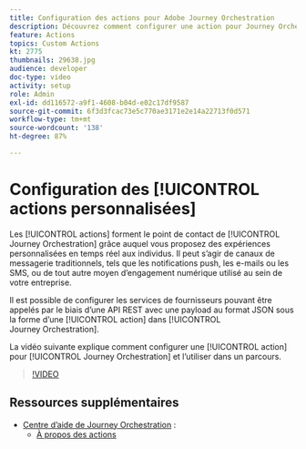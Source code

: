 ```yaml
---
title: Configuration des actions pour Adobe Journey Orchestration
description: Découvrez comment configurer une action pour Journey Orchestration et comment l’utiliser dans un parcours.
feature: Actions
topics: Custom Actions
kt: 2775
thumbnails: 29638.jpg
audience: developer
doc-type: video
activity: setup
role: Admin
exl-id: dd116572-a9f1-4608-b04d-e02c17df9587
source-git-commit: 6f3d3fcac73e5c770ae3171e2e14a22713f0d571
workflow-type: tm+mt
source-wordcount: '138'
ht-degree: 87%

---
```


# Configuration des [!UICONTROL actions personnalisées]

Les [!UICONTROL actions] forment le point de contact de [!UICONTROL Journey Orchestration] grâce auquel vous proposez des expériences personnalisées en temps réel aux individus. Il peut s’agir de canaux de messagerie traditionnels, tels que les notifications push, les e-mails ou les SMS, ou de tout autre moyen d’engagement numérique utilisé au sein de votre entreprise.

Il est possible de configurer les services de fournisseurs pouvant être appelés par le biais d’une API REST avec une payload au format JSON sous la forme d’une [!UICONTROL action] dans [!UICONTROL Journey Orchestration].

La vidéo suivante explique comment configurer une [!UICONTROL action] pour [!UICONTROL Journey Orchestration] et l’utiliser dans un parcours.

>[!VIDEO](https://video.tv.adobe.com/v/29638?quality=12)

## Ressources supplémentaires

* [Centre d’aide de Journey Orchestration](https://docs.adobe.com/content/help/fr-FR/journeys/using/journey-orchestration-home.html) :
   * [À propos des actions](https://docs.adobe.com/content/help/fr-FR/journeys/using/action-journeys/action.html)
